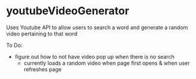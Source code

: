 # youtubeVideoGenerator

Uses Youtube API to allow users to search a word and generate a random video pertaining to that word

To Do:
- figure out how to not have video pop up when there is no search
     - currently loads a random video when page first opens & when user refreshes page
